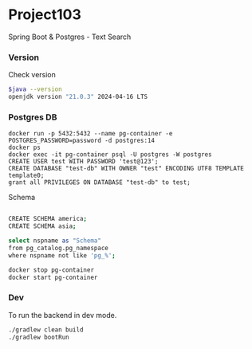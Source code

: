 # Project103

Spring Boot & Postgres - Text Search

### Version

Check version

```bash
$java --version
openjdk version "21.0.3" 2024-04-16 LTS
```

### Postgres DB

```
docker run -p 5432:5432 --name pg-container -e POSTGRES_PASSWORD=password -d postgres:14
docker ps
docker exec -it pg-container psql -U postgres -W postgres
CREATE USER test WITH PASSWORD 'test@123';
CREATE DATABASE "test-db" WITH OWNER "test" ENCODING UTF8 TEMPLATE template0;
grant all PRIVILEGES ON DATABASE "test-db" to test;
```

Schema

```bash

CREATE SCHEMA america;
CREATE SCHEMA asia;

select nspname as "Schema"
from pg_catalog.pg_namespace
where nspname not like 'pg_%';
```

```bash
docker stop pg-container
docker start pg-container
```

### Dev

To run the backend in dev mode.

```bash
./gradlew clean build
./gradlew bootRun
```